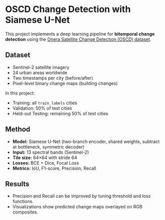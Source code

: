 # OSCD Change Detection with Siamese U-Net

This project implements a deep learning pipeline for **bitemporal change detection**
using the [Onera Satellite Change Detection (OSCD) dataset](https://ieee-dataport.org/open-access/oscd-onera-satellite-change-detection).

## Dataset
- Sentinel-2 satellite imagery
- 24 urban areas worldwide
- Two timestamps per city (before/after)
- Pixel-level binary change maps (building changes)

In this project:
- Training: all `train_labels` cities
- Validation: 50% of test cities
- Held-out Testing: remaining 50% of test cities

## Method
- **Model:** Siamese U-Net (two-branch encoder, shared weights, subtract at bottleneck, symmetric decoder)
- **Input:** 13 spectral bands (Sentinel-2)
- **Tile size:** 64×64 with stride 64
- **Losses:** BCE + Dice, Focal Loss
- **Metrics:** IoU, F1-score, Precision, Recall

## Results
- Precision and Recall can be improved by tuning threshold and loss functions.
- Visualizations show predicted change maps overlayed on RGB composites.

